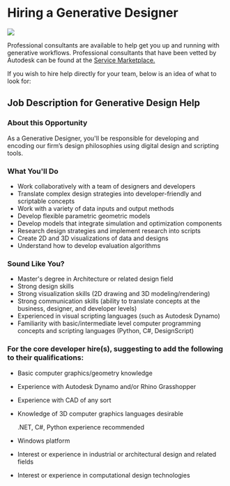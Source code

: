 # Hiring a Generative Designer

![](https://github.com/martinstacey/RefineryPrimer/tree/f565c2e5d3b423678fe7a90e35b5b52984bbd6fd/.gitbook/assets/needpro.png)

Professional consultants are available to help get you up and running with generative workflows. Professional consultants that have been vetted by Autodesk can be found at the [Service Marketplace.](https://servicesmarketplace.autodesk.com/providers?search=&search_within=&services_speciality%5B6406%5D=6406&ci=All&sort_by=search_api_relevance&utm_source=dotcom&utm_medium=referral&utm_content=aec-gen-design)

If you wish to hire help directly for your team, below is an idea of what to look for:

## Job Description for Generative Design Help

### About this Opportunity

As a Generative Designer, you'll be responsible for developing and encoding our firm’s design philosophies using digital design and scripting tools.

### What You'll Do

* Work collaboratively with a team of designers and developers
* Translate complex design strategies into developer-friendly and scriptable concepts
* Work with a variety of data inputs and output methods
* Develop flexible parametric geometric models
* Develop models that integrate simulation and optimization components
* Research design strategies and implement research into scripts
* Create 2D and 3D visualizations of data and designs
* Understand how to develop evaluation algorithms

### Sound Like You?

* Master's degree in Architecture or related design field
* Strong design skills
* Strong visualization skills \(2D drawing and 3D modeling/rendering\)
* Strong communication skills \(ability to translate concepts at the business, designer, and developer levels\)
* Experienced in visual scripting languages \(such as Autodesk Dynamo\)
* Familiarity with basic/intermediate level computer programming concepts and scripting languages \(Python, C\#, DesignScript\)

### For the core developer hire\(s\), suggesting to add the following to their qualifications:

* Basic computer graphics/geometry knowledge
* Experience with Autodesk Dynamo and/or Rhino Grasshopper
* Experience with CAD of any sort
* Knowledge of 3D computer graphics languages desirable

  .NET, C\#, Python experience recommended

* Windows platform
* Interest or experience in industrial or architectural design and related fields
* Interest or experience in computational design technologies

